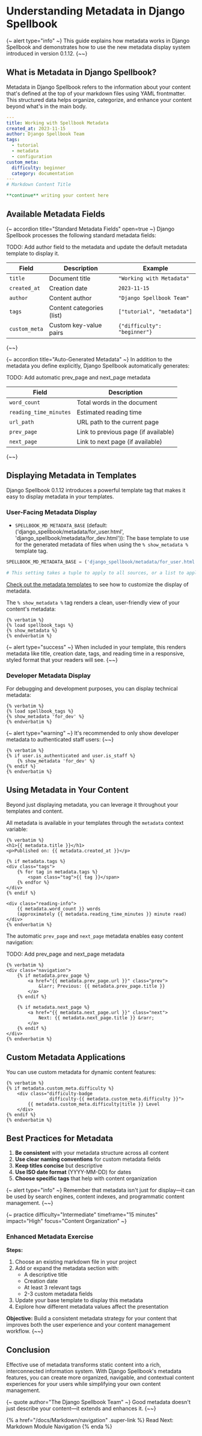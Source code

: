 # Understanding Metadata in Django Spellbook

{~ alert type="info" ~}
This guide explains how metadata works in Django Spellbook and demonstrates how to use the new metadata display system introduced in version 0.1.12.
{~~}

## What is Metadata in Django Spellbook?

Metadata in Django Spellbook refers to the information about your content that's defined at the top of your markdown files using YAML frontmatter. This structured data helps organize, categorize, and enhance your content beyond what's in the main body.

```yaml
---
title: Working with Spellbook Metadata
created_at: 2023-11-15
author: Django Spellbook Team
tags:
  - tutorial
  - metadata
  - configuration
custom_meta:
  difficulty: beginner
  category: documentation
---
# Markdown Content Title

**continue** writing your content here
```

## Available Metadata Fields

{~ accordion title="Standard Metadata Fields" open=true ~}
Django Spellbook processes the following standard metadata fields:

TODO: Add author field to the metadata and update the default metadata template to display it.

| Field | Description | Example |
|-------|-------------|---------|
| `title` | Document title | `"Working with Metadata"` |
| `created_at` | Creation date | `2023-11-15` |
| `author` | Content author | `"Django Spellbook Team"` |
| `tags` | Content categories (list) | `["tutorial", "metadata"]` |
| `custom_meta` | Custom key-value pairs | `{"difficulty": "beginner"}` |
{~~}

{~ accordion title="Auto-Generated Metadata" ~}
In addition to the metadata you define explicitly, Django Spellbook automatically generates:

TODO: Add automatic prev_page and next_page metadata

| Field | Description |
|-------|-------------|
| `word_count` | Total words in the document |
| `reading_time_minutes` | Estimated reading time |
| `url_path` | URL path to the current page |
| `prev_page` | Link to previous page (if available) |
| `next_page` | Link to next page (if available) |
{~~}

## Displaying Metadata in Templates

Django Spellbook 0.1.12 introduces a powerful template tag that makes it easy to display metadata in your templates.

### User-Facing Metadata Display

- `SPELLBOOK_MD_METADATA_BASE` (default: ('django_spellbook/metadata/for_user.html', 'django_spellbook/metadata/for_dev.html')): The base template to use for the generated metadata of files when using the `% show_metadata %` template tag.

```python
SPELLBOOK_MD_METADATA_BASE = ('django_spellbook/metadata/for_user.html', 'django_spellbook/metadata/for_dev.html')

# This setting takes a tuple to apply to all sources, or a list to apply to each source individually
```

[Check out the metadata templates](https://github.com/smattymatty/django_spellbook/tree/main/django_spellbook/templates/django_spellbook/metadata) to see how to customize the display of metadata.


The `% show_metadata %` tag renders a clean, user-friendly view of your content's metadata:

```django
{% verbatim %}
{% load spellbook_tags %}
{% show_metadata %}
{% endverbatim %}
```

{~ alert type="success" ~}
When included in your template, this renders metadata like title, creation date, tags, and reading time in a responsive, styled format that your readers will see.
{~~}

### Developer Metadata Display

For debugging and development purposes, you can display technical metadata:

```django
{% verbatim %}
{% load spellbook_tags %}
{% show_metadata 'for_dev' %}
{% endverbatim %}
```

{~ alert type="warning" ~}
It's recommended to only show developer metadata to authenticated staff users:
{~~}

```django
{% verbatim %}
{% if user.is_authenticated and user.is_staff %}
    {% show_metadata 'for_dev' %}
{% endif %}
{% endverbatim %}
```

## Using Metadata in Your Content

Beyond just displaying metadata, you can leverage it throughout your templates and content.

All metadata is available in your templates through the `metadata` context variable:

```django
{% verbatim %}
<h1>{{ metadata.title }}</h1>
<p>Published on: {{ metadata.created_at }}</p>

{% if metadata.tags %}
<div class="tags">
    {% for tag in metadata.tags %}
        <span class="tag">{{ tag }}</span>
    {% endfor %}
</div>
{% endif %}

<div class="reading-info">
    {{ metadata.word_count }} words 
    (approximately {{ metadata.reading_time_minutes }} minute read)
</div>
{% endverbatim %}
```

The automatic `prev_page` and `next_page` metadata enables easy content navigation:

TODO: Add prev_page and next_page metadata

```django
{% verbatim %}
<div class="navigation">
    {% if metadata.prev_page %}
        <a href="{{ metadata.prev_page.url }}" class="prev">
            &larr; Previous: {{ metadata.prev_page.title }}
        </a>
    {% endif %}
    
    {% if metadata.next_page %}
        <a href="{{ metadata.next_page.url }}" class="next">
            Next: {{ metadata.next_page.title }} &rarr;
        </a>
    {% endif %}
</div>
{% endverbatim %}
```

## Custom Metadata Applications

You can use custom metadata for dynamic content features:

```django
{% verbatim %}
{% if metadata.custom_meta.difficulty %}
    <div class="difficulty-badge 
                difficulty-{{ metadata.custom_meta.difficulty }}">
        {{ metadata.custom_meta.difficulty|title }} Level
    </div>
{% endif %}
{% endverbatim %}
```



## Best Practices for Metadata

1. **Be consistent** with your metadata structure across all content
2. **Use clear naming conventions** for custom metadata fields
3. **Keep titles concise** but descriptive
4. **Use ISO date format** (YYYY-MM-DD) for dates
5. **Choose specific tags** that help with content organization

{~ alert type="info" ~}
Remember that metadata isn't just for display—it can be used by search engines, content indexes, and programmatic content management.
{~~}

{~ practice difficulty="Intermediate" timeframe="15 minutes" impact="High" focus="Content Organization" ~}
### Enhanced Metadata Exercise

**Steps:**
1. Choose an existing markdown file in your project
2. Add or expand the metadata section with:
   - A descriptive title
   - Creation date
   - At least 3 relevant tags
   - 2-3 custom metadata fields
3. Update your base template to display this metadata
4. Explore how different metadata values affect the presentation

**Objective:**
Build a consistent metadata strategy for your content that improves both the user experience and your content management workflow.
{~~}

## Conclusion

Effective use of metadata transforms static content into a rich, interconnected information system. With Django Spellbook's metadata features, you can create more organized, navigable, and contextual content experiences for your users while simplifying your own content management.

{~ quote author="The Django Spellbook Team" ~}
Good metadata doesn't just describe your content—it extends and enhances it.
{~~}

{% a href="/docs/Markdown/navigation" .super-link %}
Read Next: Markdown Module Navigation
{% enda %}